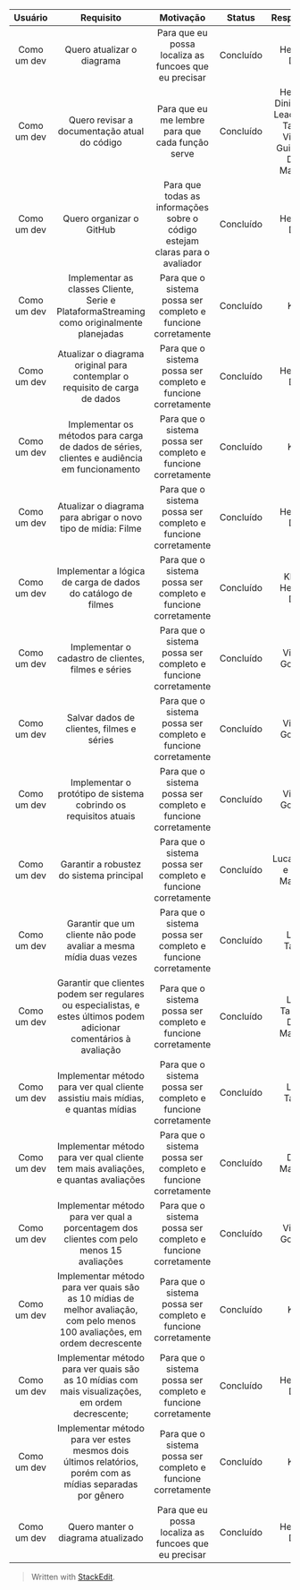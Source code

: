 | Usuário      | Requisito |  Motivação    |  Status     |  Responsável     |
| :----:        |    :----:   |    :----:   |    :----:   |    :----:   |
| Como um dev | Quero atualizar o diagrama |  Para que eu possa localiza as funcoes que eu precisar   |   Concluído   |   Henrique Diniz   |
| Como um dev | Quero revisar a documentação atual do código  |  Para que eu me lembre para que cada função serve  |   Concluído   |   Henrique Diniz, Klaus Leao, Lucas Tabosa, Vinicius Guilherme, Diego Machado  |
| Como um dev | Quero organizar o GitHub  |  Para que todas as informações sobre o código estejam claras para o avaliador  |   Concluído   |   Henrique Diniz   |
Como um dev | Implementar as classes Cliente, Serie e PlataformaStreaming como originalmente planejadas | Para que o sistema possa ser completo e funcione corretamente | Concluído | Klaus
Como um dev | Atualizar o diagrama original para contemplar o requisito de carga de dados | Para que o sistema possa ser completo e funcione corretamente | Concluído | Henrique Diniz
Como um dev | Implementar os métodos para carga de dados de séries, clientes e audiência em funcionamento | Para que o sistema possa ser completo e funcione corretamente | Concluído | Klaus
Como um dev | Atualizar o diagrama para abrigar o novo tipo de mídia: Filme | Para que o sistema possa ser completo e funcione corretamente | Concluído | Henrique Diniz
Como um dev | Implementar a lógica de carga de dados do catálogo de filmes | Para que o sistema possa ser completo e funcione corretamente | Concluído | Klaus e Henrique Diniz
Como um dev | Implementar o cadastro de clientes, filmes e séries | Para que o sistema possa ser completo e funcione corretamente | Concluído | Vinícius Gonzaga
Como um dev | Salvar dados de clientes, filmes e séries | Para que o sistema possa ser completo e funcione corretamente | Concluído | Vinícius Gonzaga
Como um dev | Implementar o protótipo de sistema cobrindo os requisitos atuais | Para que o sistema possa ser completo e funcione corretamente | Concluído | Vinícius Gonzaga
Como um dev | Garantir a robustez do sistema principal | Para que o sistema possa ser completo e funcione corretamente | Concluído | Lucas Tabos e Diego Machado
Como um dev | Garantir que um cliente não pode avaliar a mesma mídia duas vezes | Para que o sistema possa ser completo e funcione corretamente | Concluído | Lucas Tabosa
Como um dev | Garantir que clientes podem ser regulares ou especialistas, e estes últimos podem adicionar comentários à avaliação | Para que o sistema possa ser completo e funcione corretamente | Concluído | Lucas Tabosa e Diego Machado
Como um dev | Implementar método para ver qual cliente assistiu mais mídias, e quantas mídias | Para que o sistema possa ser completo e funcione corretamente | Concluído | Lucas Tabosa
Como um dev | Implementar método para ver qual cliente tem mais avaliações, e quantas avaliações | Para que o sistema possa ser completo e funcione corretamente | Concluído | Diego Machado
Como um dev | Implementar método para ver qual a porcentagem dos clientes com pelo menos 15 avaliações | Para que o sistema possa ser completo e funcione corretamente | Concluído | Vinícius Gonzaga
Como um dev | Implementar método para ver quais são as 10 mídias de melhor avaliação, com pelo menos 100 avaliações, em ordem decrescente | Para que o sistema possa ser completo e funcione corretamente | Concluído | Klaus 
Como um dev | Implementar método para ver quais são as 10 mídias com mais visualizações, em ordem decrescente; | Para que o sistema possa ser completo e funcione corretamente | Concluído | Henrique Diniz
Como um dev | Implementar método para ver estes mesmos dois últimos relatórios, porém com as mídias separadas por gênero | Para que o sistema possa ser completo e funcione corretamente | Concluído | Klaus
Como um dev | Quero manter o diagrama atualizado |  Para que eu possa localiza as funcoes que eu precisar   |   Concluído   |   Henrique Diniz   |

> Written with [StackEdit](https://stackedit.io/).
